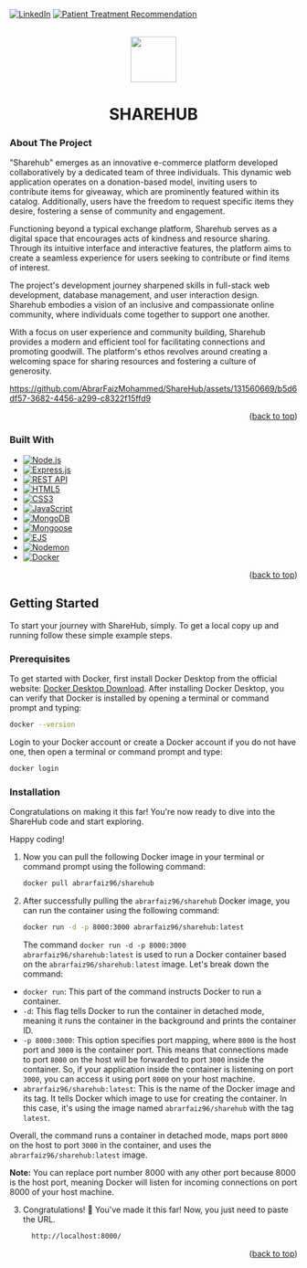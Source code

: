 <!-- PROJECT SHIELDS -->
<a name="readme-top"></a>
<!--
*** I'm using markdown "reference style" links for readability.
*** Reference links are enclosed in brackets [ ] instead of parentheses ( ).
*** See the bottom of this document for the declaration of the reference variables
*** for contributors-url, forks-url, etc. This is an optional, concise syntax you may use.
*** https://www.markdownguide.org/basic-syntax/#reference-style-links
-->

[![LinkedIn](https://img.shields.io/badge/LinkedIn-blue?style=for-the-badge&logo=linkedin)](https://www.linkedin.com/in/vishnuvulli/)
[![Patient Treatment Recommendation](https://img.shields.io/badge/Patient_Treatment_Recommendation-green?style=for-the-badge&logoColor=white)](https://github.com/AbrarFaizMohammed/ShareHub)



<!-- PROJECT LOGO -->
<br />
<div align="center">
  <a href="https://dailyprogress-9pw4.onrender.com/" target="_blank">
    <img src="https://github.com/AbrarFaizMohammed/DailyProgress/assets/131560669/a663ec66-ea7a-4081-8ee2-d8cab4ff5813" width="80" height="80">
  </a>

  <h1 align="center">SHAREHUB</h1>
</div>



<!-- ABOUT THE PROJECT -->
### About The Project
"Sharehub" emerges as an innovative e-commerce platform developed collaboratively by a dedicated team of three individuals. This dynamic web application operates on a donation-based model, inviting users to contribute items for giveaway, which are prominently featured within its catalog. Additionally, users have the freedom to request specific items they desire, fostering a sense of community and engagement.

Functioning beyond a typical exchange platform, Sharehub serves as a digital space that encourages acts of kindness and resource sharing. Through its intuitive interface and interactive features, the platform aims to create a seamless experience for users seeking to contribute or find items of interest.

The project's development journey sharpened skills in full-stack web development, database management, and user interaction design. Sharehub embodies a vision of an inclusive and compassionate online community, where individuals come together to support one another.

With a focus on user experience and community building, Sharehub provides a modern and efficient tool for facilitating connections and promoting goodwill. The platform's ethos revolves around creating a welcoming space for sharing resources and fostering a culture of generosity.

https://github.com/AbrarFaizMohammed/ShareHub/assets/131560669/b5d6df57-3682-4456-a299-c8322f15ffd9

<p align="right">(<a href="#readme-top">back to top</a>)</p>



### Built With

* [![Node.js](https://img.shields.io/badge/Node.js-43853D?style=for-the-badge&logo=node.js&logoColor=white)](https://nodejs.org/)
* [![Express.js](https://img.shields.io/badge/Express.js-000000?style=for-the-badge&logo=express&logoColor=white)](https://expressjs.com/)
* [![REST API](https://img.shields.io/badge/REST%20API-007396?style=for-the-badge&logo=rest&logoColor=white)](https://en.wikipedia.org/wiki/Representational_state_transfer)
* [![HTML5](https://img.shields.io/badge/HTML5-E34F26?style=for-the-badge&logo=html5&logoColor=white)](https://developer.mozilla.org/en-US/docs/Web/HTML)
* [![CSS3](https://img.shields.io/badge/CSS3-1572B6?style=for-the-badge&logo=css3&logoColor=white)](https://developer.mozilla.org/en-US/docs/Web/CSS)
* [![JavaScript](https://img.shields.io/badge/JavaScript-F7DF1E?style=for-the-badge&logo=javascript&logoColor=black)](https://developer.mozilla.org/en-US/docs/Web/JavaScript)
* [![MongoDB](https://img.shields.io/badge/MongoDB-4EA94B?style=for-the-badge&logo=mongodb&logoColor=white)](https://www.mongodb.com/)
* [![Mongoose](https://img.shields.io/badge/Mongoose-880000?style=for-the-badge&logo=mongoose&logoColor=white)](https://mongoosejs.com/)
* [![EJS](https://img.shields.io/badge/EJS-2B2B2B?style=for-the-badge&logo=ejs&logoColor=white)](https://ejs.co/)
* [![Nodemon](https://img.shields.io/badge/Nodemon-76D04B?style=for-the-badge&logo=nodemon&logoColor=white)](https://nodemon.io/)
* [![Docker](https://img.shields.io/badge/Docker-2496ED?style=for-the-badge&logo=docker&logoColor=white)](https://www.docker.com/)








<p align="right">(<a href="#readme-top">back to top</a>)</p>



<!-- GETTING STARTED -->
## Getting Started

To start your journey with ShareHub, simply.
To get a local copy up and running follow these simple example steps.

### Prerequisites

To get started with Docker, first install Docker Desktop from the official website: <a href="https://www.docker.com/products/docker-desktop/">Docker Desktop Download</a>.
After installing Docker Desktop, you can verify that Docker is installed by opening a terminal or command prompt and typing:
```sh
docker --version
```

Login to your Docker account or create a Docker account if you do not have one, then open a terminal or command prompt and type:

```sh
docker login
```
### Installation

Congratulations on making it this far! You're now ready to dive into the ShareHub code and start exploring.<br/>

Happy coding!

1. Now you can pull the following Docker image in your terminal or command prompt using the following command:
   ```sh
   docker pull abrarfaiz96/sharehub
   ```
2. After successfully pulling the `abrarfaiz96/sharehub` Docker image, you can run the container using the following command:
   ```sh
   docker run -d -p 8000:3000 abrarfaiz96/sharehub:latest
   ```
   The command `docker run -d -p 8000:3000 abrarfaiz96/sharehub:latest` is used to run a Docker container based on the `abrarfaiz96/sharehub:latest` image. Let's break down the command:

- `docker run`: This part of the command instructs Docker to run a container.
- `-d`: This flag tells Docker to run the container in detached mode, meaning it runs the container in the background and prints the container ID.
- `-p 8000:3000`: This option specifies port mapping, where `8000` is the host port and `3000` is the container port. This means that connections made to port `8000` on the host will be forwarded to port `3000` inside the container. So, if your application inside the container is listening on port `3000`, you can access it using port `8000` on your host machine.
- `abrarfaiz96/sharehub:latest`: This is the name of the Docker image and its tag. It tells Docker which image to use for creating the container. In this case, it's using the image named `abrarfaiz96/sharehub` with the tag `latest`.

Overall, the command runs a container in detached mode, maps port `8000` on the host to port `3000` in the container, and uses the `abrarfaiz96/sharehub:latest` image.


**Note:** You can replace port number 8000 with any other port because 8000 is the host port, meaning Docker will listen for incoming connections on port 8000 of your host machine.

3. Congratulations! 🎉 You've made it this far! Now, you just need to paste the URL.
   ```sh
     http://localhost:8000/
   ```

<p align="right">(<a href="#readme-top">back to top</a>)</p>





<!-- MARKDOWN LINKS & IMAGES -->
<!-- https://www.markdownguide.org/basic-syntax/#reference-style-links -->
[contributors-shield]: https://img.shields.io/github/contributors/othneildrew/Best-README-Template.svg?style=for-the-badge
[contributors-url]: https://github.com/othneildrew/Best-README-Template/graphs/contributors
[forks-shield]: https://img.shields.io/github/forks/othneildrew/Best-README-Template.svg?style=for-the-badge
[forks-url]: https://github.com/othneildrew/Best-README-Template/network/members
[stars-shield]: https://img.shields.io/github/stars/othneildrew/Best-README-Template.svg?style=for-the-badge
[stars-url]: https://github.com/othneildrew/Best-README-Template/stargazers
[issues-shield]: https://img.shields.io/github/issues/othneildrew/Best-README-Template.svg?style=for-the-badge
[issues-url]: https://github.com/othneildrew/Best-README-Template/issues
[license-shield]: https://img.shields.io/github/license/othneildrew/Best-README-Template.svg?style=for-the-badge
[license-url]: https://github.com/othneildrew/Best-README-Template/blob/master/LICENSE.txt
[linkedin-shield]: https://img.shields.io/badge/-LinkedIn-black.svg?style=for-the-badge&logo=linkedin&colorB=555
[linkedin-url]: https://linkedin.com/in/othneildrew
[product-screenshot]: images/screenshot.png
[Next.js]: https://img.shields.io/badge/next.js-000000?style=for-the-badge&logo=nextdotjs&logoColor=white
[Next-url]: https://nextjs.org/
[React.js]: https://img.shields.io/badge/React-20232A?style=for-the-badge&logo=react&logoColor=61DAFB
[React-url]: https://reactjs.org/
[Vue.js]: https://img.shields.io/badge/Vue.js-35495E?style=for-the-badge&logo=vuedotjs&logoColor=4FC08D
[Vue-url]: https://vuejs.org/
[Angular.io]: https://img.shields.io/badge/Angular-DD0031?style=for-the-badge&logo=angular&logoColor=white
[Angular-url]: https://angular.io/
[Svelte.dev]: https://img.shields.io/badge/Svelte-4A4A55?style=for-the-badge&logo=svelte&logoColor=FF3E00
[Svelte-url]: https://svelte.dev/
[Laravel.com]: https://img.shields.io/badge/Laravel-FF2D20?style=for-the-badge&logo=laravel&logoColor=white
[Laravel-url]: https://laravel.com
[Bootstrap.com]: https://img.shields.io/badge/Bootstrap-563D7C?style=for-the-badge&logo=bootstrap&logoColor=white
[Bootstrap-url]: https://getbootstrap.com
[JQuery.com]: https://img.shields.io/badge/jQuery-0769AD?style=for-the-badge&logo=jquery&logoColor=white
[JQuery-url]: https://jquery.com 
